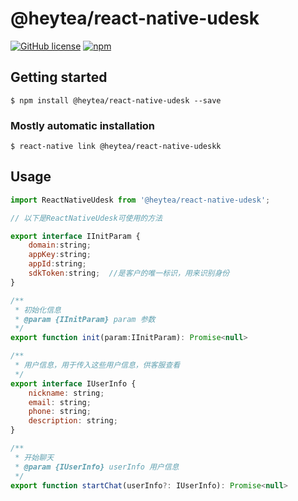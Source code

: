 # @heytea/react-native-udesk

[![GitHub license](https://img.shields.io/badge/license-MIT-blue)](./LICENSE)
[![npm](https://img.shields.io/badge/npm-1.0.6-green)](https://www.npmjs.com/package/@heytea/react-native-udesk)

## Getting started

`$ npm install @heytea/react-native-udesk --save`

### Mostly automatic installation

`$ react-native link @heytea/react-native-udeskk`

## Usage
```js
import ReactNativeUdesk from '@heytea/react-native-udesk';

// 以下是ReactNativeUdesk可使用的方法

export interface IInitParam {
    domain:string;
    appKey:string;
    appId:string;
    sdkToken:string;  //是客户的唯一标识，用来识别身份
}

/**
 * 初始化信息
 * @param {IInitParam} param 参数 
 */
export function init(param:IInitParam): Promise<null>

/**
 * 用户信息，用于传入这些用户信息，供客服查看
 */
export interface IUserInfo {
    nickname: string;
    email: string;
    phone: string;
    description: string;
}

/**
 * 开始聊天
 * @param {IUserInfo} userInfo 用户信息
 */
export function startChat(userInfo?: IUserInfo): Promise<null>
```
